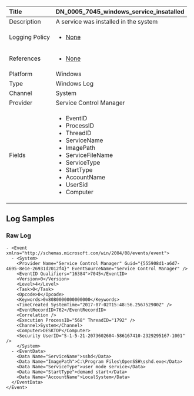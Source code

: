 | Title          | DN_0005_7045_windows_service_insatalled                                                                                                      |
|:---------------|:-----------------------------------------------------------------------------------------------------------------|
| Description    | A service was installed in the system                                                                                                |
| Logging Policy | <ul><li>[None](../Logging_Policies/None.md)</li></ul> |
| References     | <ul><li>[None](None)</li></ul>                                  |
| Platform       | Windows   |
| Type           | Windows Log 		|
| Channel        | System    |
| Provider       | Service Control Manager   |
| Fields         | <ul><li>EventID</li><li>ProcessID</li><li>ThreadID</li><li>ServiceName</li><li>ImagePath</li><li>ServiceFileName</li><li>ServiceType</li><li>StartType</li><li>AccountName</li><li>UserSid</li><li>Computer</li></ul>                                               |


## Log Samples

### Raw Log

```
- <Event xmlns="http://schemas.microsoft.com/win/2004/08/events/event">
  - <System>
    <Provider Name="Service Control Manager" Guid="{555908d1-a6d7-4695-8e1e-26931d2012f4}" EventSourceName="Service Control Manager" /> 
    <EventID Qualifiers="16384">7045</EventID> 
    <Version>0</Version> 
    <Level>4</Level> 
    <Task>0</Task> 
    <Opcode>0</Opcode> 
    <Keywords>0x8080000000000000</Keywords> 
    <TimeCreated SystemTime="2017-07-02T15:48:56.256752900Z" /> 
    <EventRecordID>762</EventRecordID> 
    <Correlation /> 
    <Execution ProcessID="568" ThreadID="1792" /> 
    <Channel>System</Channel> 
    <Computer>DESKTOP</Computer> 
    <Security UserID="S-1-5-21-2073602604-586167410-2329295167-1001" /> 
    </System>
  - <EventData>
    <Data Name="ServiceName">sshd</Data> 
    <Data Name="ImagePath">C:\Program Files\OpenSSH\sshd.exe</Data> 
    <Data Name="ServiceType">user mode service</Data> 
    <Data Name="StartType">demand start</Data> 
    <Data Name="AccountName">LocalSystem</Data> 
  </EventData>
</Event>

```




